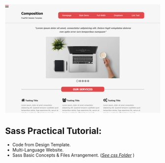 ![Image of Project](/img/project.png)

# Sass Practical Tutorial:
* Code from Design Template.
* Multi-Language Website.
* Sass Basic Concepts & Files Arrangement. ([*See css Folder*](/css) )
